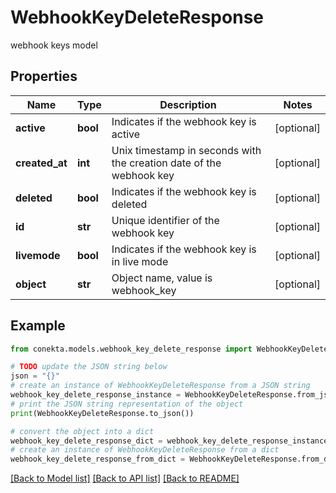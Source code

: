 # WebhookKeyDeleteResponse

webhook keys model

## Properties

Name | Type | Description | Notes
------------ | ------------- | ------------- | -------------
**active** | **bool** | Indicates if the webhook key is active | [optional] 
**created_at** | **int** | Unix timestamp in seconds with the creation date of the webhook key | [optional] 
**deleted** | **bool** | Indicates if the webhook key is deleted | [optional] 
**id** | **str** | Unique identifier of the webhook key | [optional] 
**livemode** | **bool** | Indicates if the webhook key is in live mode | [optional] 
**object** | **str** | Object name, value is webhook_key | [optional] 

## Example

```python
from conekta.models.webhook_key_delete_response import WebhookKeyDeleteResponse

# TODO update the JSON string below
json = "{}"
# create an instance of WebhookKeyDeleteResponse from a JSON string
webhook_key_delete_response_instance = WebhookKeyDeleteResponse.from_json(json)
# print the JSON string representation of the object
print(WebhookKeyDeleteResponse.to_json())

# convert the object into a dict
webhook_key_delete_response_dict = webhook_key_delete_response_instance.to_dict()
# create an instance of WebhookKeyDeleteResponse from a dict
webhook_key_delete_response_from_dict = WebhookKeyDeleteResponse.from_dict(webhook_key_delete_response_dict)
```
[[Back to Model list]](../README.md#documentation-for-models) [[Back to API list]](../README.md#documentation-for-api-endpoints) [[Back to README]](../README.md)


